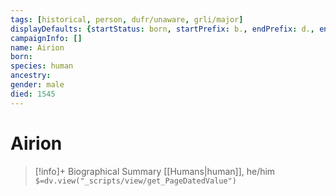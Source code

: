 ```yaml
---
tags: [historical, person, dufr/unaware, grli/major]
displayDefaults: {startStatus: born, startPrefix: b., endPrefix: d., endStatus: died}
campaignInfo: []
name: Airion
born:
species: human
ancestry:
gender: male
died: 1545
---
```

# Airion
>[!info]+ Biographical Summary
>[[Humans|human]], he/him
>`$=dv.view("_scripts/view/get_PageDatedValue")`

